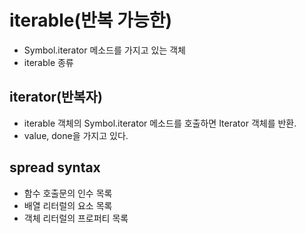 # iterable(반복 가능한)

- Symbol.iterator 메소드를 가지고 있는 객체
- iterable 종류


## iterator(반복자)

- iterable 객체의 Symbol.iterator 메소드를 호출하면 Iterator 객체를 반환.
- value, done을 가지고 있다.
## spread syntax

- 함수 호출문의 인수 목록
- 배열 리터럴의 요소 목록
- 객체 리터럴의 프로퍼티 목록